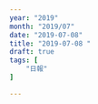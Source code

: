 ```yaml
---
year: "2019"
month: "2019/07"
date: "2019-07-08"
title: "2019-07-08 "
draft: true
tags: [
    "日報"
]

---
```


